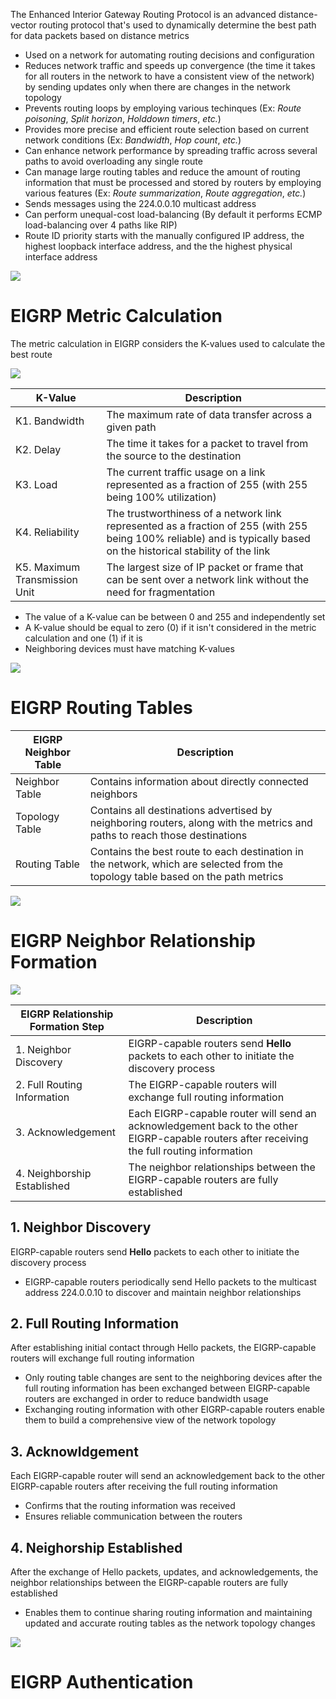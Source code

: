 The Enhanced Interior Gateway Routing Protocol is an advanced distance-vector routing protocol that's used to dynamically determine the best path for data packets based on distance metrics

* Used on a network for automating routing decisions and configuration
* Reduces network traffic and speeds up convergence (the time it takes for all routers in the network to have a consistent view of the network) by sending updates only when there are changes in the network topology
* Prevents routing loops by employing various techinques (Ex: *Route poisoning*, *Split horizon*, *Holddown timers*, *etc.*)
* Provides more precise and efficient route selection based on current network conditions (Ex: *Bandwidth*, *Hop count*, *etc.*)
* Can enhance network performance by spreading traffic across several paths to avoid overloading any single route
* Can manage large routing tables and reduce the amount of routing information that must be processed and stored by routers by employing various features (Ex: *Route summarization*, *Route aggregation*, *etc.*)
* Sends messages using the 224.0.0.10 multicast address
* Can perform unequal-cost load-balancing (By default it performs ECMP load-balancing over 4 paths like RIP)
* Route ID priority starts with the manually configured IP address, the highest loopback interface address, and the the highest physical interface address

![](https://github.com/JonmarCorpuz/SecondBrain/blob/main/Assets/Whitespace.png)

# EIGRP Metric Calculation

The metric calculation in EIGRP considers the K-values used to calculate the best route

![](https://github.com/JonmarCorpuz/SecondBrain/blob/main/Assets/jhbfidbjfndngkdfnjsdfdfasd.png)

| K-Value | Description |
| --- | --- |
| K1. Bandwidth | The maximum rate of data transfer across a given path |
| K2. Delay | The time it takes for a packet to travel from the source to the destination |
| K3. Load | The current traffic usage on a link represented as a fraction of 255 (with 255 being 100% utilization) |
| K4. Reliability | The trustworthiness of a network link represented as a fraction of 255 (with 255 being 100% reliable) and is typically based on the historical stability of the link |
| K5. Maximum Transmission Unit | The largest size of IP packet or frame that can be sent over a network link without the need for fragmentation |

* The value of a K-value can be between 0 and 255 and independently set
* A K-value should be equal to zero (0) if it isn't considered in the metric calculation and one (1) if it is
* Neighboring devices must have matching K-values

![](https://github.com/JonmarCorpuz/SecondBrain/blob/main/Assets/Whitespace.png)

# EIGRP Routing Tables

| EIGRP Neighbor Table | Description |
| --- | --- |
| Neighbor Table | Contains information about directly connected neighbors |
| Topology Table | Contains all destinations advertised by neighboring routers, along with the metrics and paths to reach those destinations |
| Routing Table | Contains the best route to each destination in the network, which are selected from the topology table based on the path metrics |

![](https://github.com/JonmarCorpuz/SecondBrain/blob/main/Assets/Whitespace.png)

# EIGRP Neighbor Relationship Formation

![](https://github.com/JonmarCorpuz/SecondBrain/blob/main/Assets/hbidhbdbhdbdsfnjadfnjafnjafnj.png)

| EIGRP Relationship Formation Step | Description |
| --- | --- |
| 1. Neighbor Discovery | EIGRP-capable routers send **Hello** packets to each other to initiate the discovery process |
| 2. Full Routing Information | The EIGRP-capable routers will exchange full routing information |
| 3. Acknowledgement | Each EIGRP-capable router will send an acknowledgement back to the other EIGRP-capable routers after receiving the full routing information |
| 4. Neighborship Established | The neighbor relationships between the EIGRP-capable routers are fully established |

## 1. Neighbor Discovery 

EIGRP-capable routers send **Hello** packets to each other to initiate the discovery process

* EIGRP-capable routers periodically send Hello packets to the multicast address 224.0.0.10 to discover and maintain neighbor relationships

## 2. Full Routing Information

After establishing initial contact through Hello packets, the EIGRP-capable routers will exchange full routing information

* Only routing table changes are sent to the neighboring devices after the full routing information has been exchanged between EIGRP-capable routers are exchanged in order to reduce bandwidth usage
* Exchanging routing information with other EIGRP-capable routers enable them to build a comprehensive view of the network topology

## 3. Acknowldgement

Each EIGRP-capable router will send an acknowledgement back to the other EIGRP-capable routers after receiving the full routing information

* Confirms that the routing information was received
* Ensures reliable communication between the routers

## 4. Neighorship Established

After the exchange of Hello packets, updates, and acknowledgements, the neighbor relationships between the EIGRP-capable routers are fully established

* Enables them to continue sharing routing information and maintaining updated and accurate routing tables as the network topology changes

![](https://github.com/JonmarCorpuz/SecondBrain/blob/main/Assets/Whitespace.png)

# EIGRP Authentication

